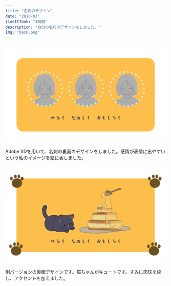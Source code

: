 ```yaml
---
title: "名刺のデザイン"
date: "2020-03"
timeItTook: "3時間"
description: "自分の名刺のデザインをしました。"
img: "back.png"
---
```

![名刺裏1](./back.png)

Adobe XDを用いて、名刺の裏面のデザインをしました。感情が表情に出やすいという私のイメージを絵に表しました。

![名刺裏2](./back_ver2.png)

別バージョンの裏面デザインです。猫ちゃんがキュートです。すみに肉球を施し、アクセントを加えました。
